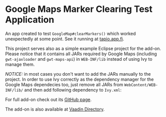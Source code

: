 # Google Maps Marker Clearing Test Application #

An app created to test `GoogleMap#clearMarkers()` which worked unexpectedly at some point. See it running at [tapio.app.fi](http://tapio.app.fi/googlemaps-clearmarkers-test/).

This project serves also as a simple example Eclipse project for the add-on. Please notice that it contains all JARs required by Google Maps (including `gwt-ajaxloader` and `gwt-maps-api`) in `WEB-INF/lib` instead of using Ivy to manage them. 

*NOTICE:* in most cases you don't want to add the JARs manually to the project. In order to use Ivy correctly as the dependency manager for the Google Maps dependecies too, just remove all JARs from `WebContent/WEB-INF/lib/` and then add following dependency to `Ivy.xml`:

  <dependency org="com.vaadin.tapio" name="googlemaps" rev="1.0.2" />

For full add-on check out its [GitHub page](https://github.com/tjkaal/GoogleMapsVaadin7). 

The add-on is also available at [Vaadin Directory](https://vaadin.com/directory#!addon/googlemaps-add-on).
